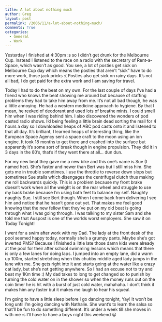 ```yaml
---
title: A lot about nothing much
author: Greg
layout: post
permalink: /2006/11/a-lot-about-nothing-much/
comments: True
categories:
  - General
  - Work
---
```

Yesterday I finished at 4:30pm :s so I didn’t get drunk for the Melbourne Cup. Instead I listened to the race on a radio with the secretary of Rent-a-Space, which wasn’t as good. You see, a lot of posties get sick on Melbourne Cup day which means the posties that aren’t &#8220;sick&#8221; have to do more work, those jack pricks :( Posties also get sick on rainy days. It’s not all bad, I do get paid for the extra work and I am saving for travel.

Today I had to do the beat on my own. For the last couple of days I’ve had a friend who knows the beat showing me around but because of staffing problems they had to take him away from me. It’s not all bad though, he was a little annoying. He had a western medicine approach to hygiene. By that I mean, he reeked of deodorant and used lots of breathe mints. I could smell him when I was riding behind him. I also discovered the wonders of pod casted radio shows. I’d being feeling a little brain dead sorting the mail for 4 hours a day so I downloaded heaps of ABC pod casts onto it and listened to that all day. It’s brilliant, I learned heaps of interesting thing, like the European Space Agency sent a space craft to the moon using an ion engine. It took 18 months to get there and crashed into the surface but apparently it’s some sort of break though in engine propulsion. They did it in 3 days in the 60&#8217;s, that&#8217;s if they went there at all&#8230; dun dun.

For my new beat they gave me a new bike and this one’s name is Sue (I named her). She’s faster and newer than Bert was but I still miss him. She gets me in trouble sometimes. I use the throttle to reverse down slops but sometimes Sue stalls which disengages the centrifugal clutch thus making me roll backwards quickly. This is a problem because my front brake doesn’t work when all the weight is on the rear wheel and struggle to use my back brake because I’m using both feet to balance my self. Naughty naughty Sue. I still see Bert though. When I come back from delivering I see him and notice that he hasn’t gone out yet. That makes me feel good knowing that the new fellow that they’ve put on my old beat is going through what I was going through. I was talking to my sister Sam and she told me that Auspost is one of the worlds worst employers. She saw it on Today Tonight!

I went for a swim after work with my Dad. The lady at the front desk of the pool seemed happy today, normally she’s a grumpy pants. Maybe she’s got inverted PMS? Because I finished a little late those damn kids were already at the pool for their after school swimming lessons which means that there is only a few lanes for doing laps. I jumped into an empty lane, did a warm up 100m, started stretching when this chubby middle aged lady jumps in the lane with me. She gets right into it and starts going at the water like a crazy cat lady, but she’s not getting anywhere. So I had an excuse not to try and beat my 1Km time :) My dad takes to long to get changed so to punish by turning the cold water on in the shower so when the money runs out on the coin timer he is hit with a burst of just cold water, mahahaha. I don’t think it makes him any faster but it makes me laugh to hear his squeal.

I&#8217;m going to have a little sleep before I go dancing tonight, Yay! It won&#8217;t be long until I&#8217;m going dancing with Nathalie. She want&#8217;s to learn the salsa so that&#8217;ll be fun to do something different. It&#8217;s under a week till she moves in with me :s I&#8217;ll have to have a boys night this weekend 😀